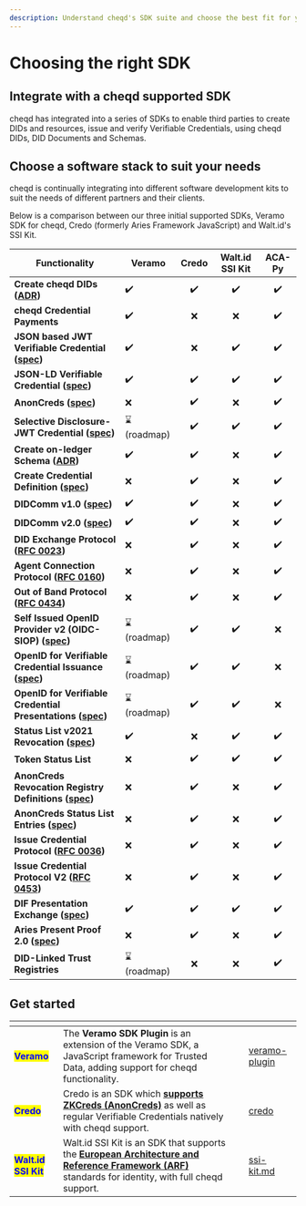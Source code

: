 ```yaml
---
description: Understand cheqd's SDK suite and choose the best fit for your project.
---
```


# Choosing the right SDK

## Integrate with a cheqd supported SDK

cheqd has integrated into a series of SDKs to enable third parties to create DIDs and resources, issue and verify Verifiable Credentials, using cheqd DIDs, DID Documents and Schemas.

## Choose a software stack to suit your needs

cheqd is continually integrating into different software development kits to suit the needs of different partners and their clients.

Below is a comparison between our three initial supported SDKs, Veramo SDK for cheqd, Credo (formerly Aries Framework JavaScript) and Walt.id's SSI Kit.

| Functionality                                                                                                                                            | Veramo     | Credo | Walt.id SSI Kit | ACA-Py |
| -------------------------------------------------------------------------------------------------------------------------------------------------------- | ---------- | :---: | :-------------: | :----: |
| **Create cheqd DIDs (**[**ADR**](../architecture/adr-list/adr-001-cheqd-did-method.md)**)**                                                              | ✔️         |   ✔️  |        ✔️       |   ✔️   |
| **cheqd Credential Payments**                                                                                                                            | ✔️         |   ❌   |        ❌        |   ✔️   |
| **JSON based JWT Verifiable Credential (**[**spec**](https://www.w3.org/TR/vc-data-model/)**)**                                                          | ✔️         |   ❌   |        ✔️       |   ✔️   |
| **JSON-LD Verifiable Credential (**[**spec**](https://www.w3.org/TR/vc-data-model/)**)**                                                                 | ✔️         |   ✔️  |        ✔️       |   ✔️   |
| **AnonCreds (**[**spec**](https://hyperledger.github.io/anoncreds-spec/)**)**                                                                            | ❌          |   ✔️  |        ❌        |   ✔️   |
| **Selective Disclosure-JWT Credential (**[**spec**](https://datatracker.ietf.org/doc/draft-ietf-oauth-selective-disclosure-jwt/)**)**                    | ⌛(roadmap) |   ✔️  |        ✔️       |   ✔️   |
| **Create on-ledger Schema (**[**ADR**](../architecture/adr-list/adr-002-did-linked-resources.md)**)**                                                    | ✔️         |   ✔️  |        ❌        |   ✔️   |
| **Create Credential Definition (**[**spec**](../advanced/anoncreds/)**)**                                                                                | ❌          |   ✔️  |        ❌        |   ✔️   |
| **DIDComm v1.0 (**[**spec**](https://didcomm.org/basicmessage/1.0/)**)**                                                                                 | ✔️         |   ✔️  |        ❌        |   ✔️   |
| **DIDComm v2.0 (**[**spec**](https://identity.foundation/didcomm-messaging/spec/)**)**                                                                   | ✔️         |   ✔️  |        ❌        |   ✔️   |
| **DID Exchange Protocol (**[**RFC 0023**](https://github.com/hyperledger/aries-rfcs/tree/main/features/0023-did-exchange)**)**                           | ❌          |   ✔️  |        ❌        |   ✔️   |
| **Agent Connection Protocol (**[**RFC 0160**](https://github.com/hyperledger/aries-rfcs/blob/main/features/0160-connection-protocol/README.md)**)**      | ❌          |   ✔️  |        ❌        |   ✔️   |
| **Out of Band Protocol (**[**RFC 0434**](https://github.com/hyperledger/aries-rfcs/blob/main/features/0434-outofband/README.md)**)**                     | ❌          |   ✔️  |        ❌        |   ✔️   |
| **Self Issued OpenID Provider v2 (OIDC-SIOP) (**[**spec**](https://openid.net/specs/openid-connect-self-issued-v2-1_0.html)**)**                         | ⌛(roadmap) |   ✔️  |        ✔️       |    ❌   |
| **OpenID for Verifiable Credential Issuance (**[**spec**](https://openid.net/specs/openid-4-verifiable-credential-issuance-1_0.html)**)**                | ⌛(roadmap) |   ✔️  |        ✔️       |    ❌   |
| **OpenID for Verifiable Credential Presentations (**[**spec**](https://openid.net/specs/openid-4-verifiable-presentations-1_0.html)**)**                 | ⌛(roadmap) |   ✔️  |        ✔️       |    ❌   |
| **Status List v2021 Revocation (**[**spec**](https://www.w3.org/TR/vc-status-list/)**)**                                                                 | ✔️         |   ❌   |        ✔️       |   ✔️   |
| **Token Status List**                                                                                                                                    | ❌          |   ✔️  |        ✔️       |   ✔️   |
| **AnonCreds Revocation Registry Definitions (**[**spec**](https://docs.cheqd.io/identity/guides/anoncreds/revocation-registry-definition)**)**           | ❌          |   ✔️  |        ❌        |   ✔️   |
| **AnonCreds Status List Entries (**[**spec**](https://docs.cheqd.io/identity/guides/anoncreds/revocation-status-list)**)**                               | ❌          |   ✔️  |        ❌        |   ✔️   |
| **Issue Credential Protocol (**[**RFC 0036**](https://github.com/hyperledger/aries-rfcs/blob/master/features/0036-issue-credential/README.md)**)**       | ❌          |   ✔️  |        ❌        |   ✔️   |
| **Issue Credential Protocol V2 (**[**RFC 0453**](https://github.com/hyperledger/aries-rfcs/blob/master/features/0453-issue-credential-v2/README.md)**)** | ❌          |   ✔️  |        ❌        |   ✔️   |
| **DIF Presentation Exchange (**[**spec**](https://identity.foundation/presentation-exchange/)**)**                                                       | ✔️         |   ✔️  |        ✔️       |   ✔️   |
| **Aries Present Proof 2.0 (**[**spec**](https://github.com/hyperledger/aries-rfcs/blob/main/features/0454-present-proof-v2/README.md)**)**               | ❌          |   ✔️  |        ❌        |   ✔️   |
| **DID-Linked Trust Registries**                                                                                                                          | ⌛(roadmap) |   ❌   |        ❌        |   ✔️   |



## Get started

<table data-view="cards" data-full-width="false"><thead><tr><th></th><th></th><th></th><th data-hidden data-card-target data-type="content-ref"></th></tr></thead><tbody><tr><td><mark style="color:blue;"><strong>Veramo</strong></mark></td><td>The <strong>Veramo SDK Plugin</strong> is an extension of the Veramo SDK, a JavaScript framework for Trusted Data, adding support for cheqd functionality.</td><td></td><td><a href="veramo-plugin/">veramo-plugin</a></td></tr><tr><td><mark style="color:blue;"><strong>Credo</strong></mark></td><td>Credo is an SDK which <a href="https://hyperledger.github.io/anoncreds-spec/"><strong>supports ZKCreds (AnonCreds)</strong></a> as well as regular Verifiable Credentials natively with cheqd support. </td><td></td><td><a href="credo/">credo</a></td></tr><tr><td><mark style="color:blue;"><strong>Walt.id SSI Kit</strong></mark></td><td>Walt.id SSI Kit is an SDK that supports the <a href="https://digital-strategy.ec.europa.eu/en/library/european-digital-identity-architecture-and-reference-framework-outline"><strong>European Architecture and Reference Framework (ARF)</strong></a> standards for identity, with full cheqd support. </td><td></td><td><a href="ssi-kit.md">ssi-kit.md</a></td></tr></tbody></table>

